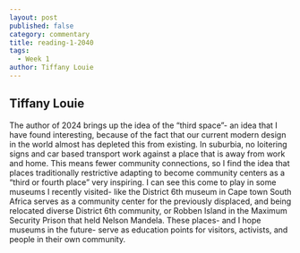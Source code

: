 ```yaml
---
layout: post
published: false
category: commentary
title: reading-1-2040
tags:
  - Week 1
author: Tiffany Louie
---
```

## Tiffany Louie

The author of 2024 brings up the idea of the “third space”- an idea that I have found interesting, because of the fact that our current modern design in the world almost has depleted this from existing. In suburbia, no loitering signs and car based transport work against a place that is away from work and home. This means fewer community connections, so I find the idea that places traditionally restrictive adapting to become community centers as a “third or fourth place” very inspiring. I can see this come to play in some museums I recently visited- like the District 6th museum in Cape town South Africa serves as a community center for the previously displaced, and being relocated diverse District 6th community, or Robben Island in the Maximum Security Prison that held Nelson Mandela. These places- and I hope museums in the future- serve as education points for visitors, activists, and people in their own community. 
